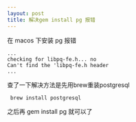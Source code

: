 ```yaml
---
layout: post
title: 解决gem install pg 报错
---
```


在 macos 下安装 pg 报错

    ...
    checking for libpq-fe.h... no
    Can't find the 'libpq-fe.h header
    ...
    
查了一下解决方法是先用brew重装postgresql

     brew install postgresql
     
之后再  gem install pg 就可以了

        